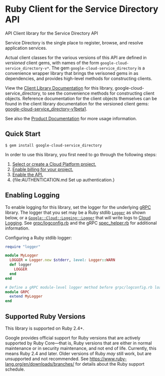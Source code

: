 # Ruby Client for the Service Directory API

API Client library for the Service Directory API

Service Directory is the single place to register, browse, and resolve application services.

Actual client classes for the various versions of this API are defined in
_versioned_ client gems, with names of the form `google-cloud-service_directory-v*`.
The gem `google-cloud-service_directory` is a convenience wrapper library that brings the
verisoned gems in as dependencies, and provides high-level methods for
constructing clients.

View the [Client Library Documentation](https://googleapis.dev/ruby/google-cloud-service_directory/latest)
for this library, google-cloud-service_directory, to see the convenience methods for
constructing client objects. Reference documentation for the client objects
themselves can be found in the client library documentation for the versioned
client gems:
[google-cloud-service_directory-v1beta1](https://googleapis.dev/ruby/google-cloud-service_directory-v1beta1/latest).

See also the [Product Documentation](https://cloud.google.com/service-directory)
for more usage information.

## Quick Start

```
$ gem install google-cloud-service_directory
```

In order to use this library, you first need to go through the following steps:

1. [Select or create a Cloud Platform project.](https://console.cloud.google.com/project)
1. [Enable billing for your project.](https://cloud.google.com/billing/docs/how-to/modify-project#enable_billing_for_a_project)
1. [Enable the API.](https://console.cloud.google.com/apis/library/servicedirectory.googleapis.com)
1. {file:AUTHENTICATION.md Set up authentication.}

## Enabling Logging

To enable logging for this library, set the logger for the underlying [gRPC](https://github.com/grpc/grpc/tree/master/src/ruby) library.
The logger that you set may be a Ruby stdlib [`Logger`](https://ruby-doc.org/stdlib/libdoc/logger/rdoc/Logger.html) as shown below,
or a [`Google::Cloud::Logging::Logger`](https://googleapis.dev/ruby/google-cloud-logging/latest)
that will write logs to [Cloud Logging](https://cloud.google.com/logging/). See [grpc/logconfig.rb](https://github.com/grpc/grpc/blob/master/src/ruby/lib/grpc/logconfig.rb)
and the gRPC [spec_helper.rb](https://github.com/grpc/grpc/blob/master/src/ruby/spec/spec_helper.rb) for additional information.

Configuring a Ruby stdlib logger:

```ruby
require "logger"

module MyLogger
  LOGGER = Logger.new $stderr, level: Logger::WARN
  def logger
    LOGGER
  end
end

# Define a gRPC module-level logger method before grpc/logconfig.rb loads.
module GRPC
  extend MyLogger
end
```

## Supported Ruby Versions

This library is supported on Ruby 2.4+.

Google provides official support for Ruby versions that are actively supported
by Ruby Core—that is, Ruby versions that are either in normal maintenance or
in security maintenance, and not end of life. Currently, this means Ruby 2.4
and later. Older versions of Ruby _may_ still work, but are unsupported and not
recommended. See https://www.ruby-lang.org/en/downloads/branches/ for details
about the Ruby support schedule.
